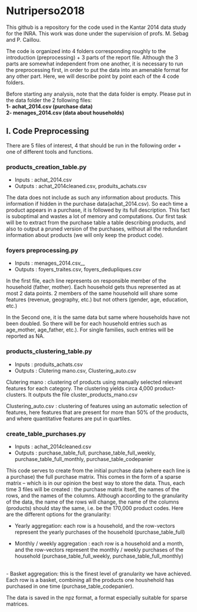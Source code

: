 # Nutriperso2018
This github is a repository for the code used in the Kantar 2014 data study for the INRA. This work was done under the supervision of profs. M. Sebag and P. Caillou.

The code is organized into 4 folders corresponding roughly to the introduction (preprocessing) + 3 parts of the report file. Although the 3 parts are somewhat independent from one another, it is necessary to run the preprocessing first, in order to put the data into an amenable format for any other part. Here, we will describe point by point each of the 4 code folders.

Before starting any analysis, note that the data folder is empty. Please put in the data folder the 2 following files: <br />
**1- achat_2014.csv (purchase data)**<br />
**2- menages_2014.csv (data about households)**

## I. Code Preprocessing

There are 5 files of interest, 4 that should be run in the following order + one of different tools and functions. <br />

### products_creation_table.py

* Inputs : achat_2014.csv
* Outputs : achat_2014cleaned.csv, produits_achats.csv<br />

The data does not include as such any information about products. This  information if hidden in the purchase data(achat_2014.csv). So each time a product appears in a purchase, it is followed by its full description. This fact is suboptimal and wastes a lot of memory and computations. Our first task will be to extract from the purchase table a table describing products, and also to output a pruned version of the purchases, without all the redundant information about products (we will only keep the product code).

### foyers preprocessing.py

* Inputs : menages_2014.csv__
* Outputs : foyers_traites.csv, foyers_dedupliques.csv

In the first file, each line represents on responsible member of the household (father, mother). Each household gets thus represented as at most 2 data points. 2 members of the same household will share some features (revenue, geography, etc.) but not others (gender, age, education, etc.)<br />

In the Second one, it is the same data but same where households have not been doubled. So there will be for each household entries such as age_mother, age_father, etc.). For single families, such entries will be reported as NA. <br />

### products_clustering_table.py
* Inputs : produits_achats.csv
* Outputs : Clutering mano.csv, Clustering_auto.csv

Clutering mano : clustering of products using manually selected relevant features for each category. The clustering yields circa 4,000 product-clusters. It outputs the file cluster_products_mano.csv<br />

Clustering_auto.csv : clustering of features using an automatic selection of features, here features that are present for more than 50% of the products, and where quantitative features are put in quartiles.<br />


### create_table_purchases.py

* Inputs : achat_2014cleaned.csv
* Outputs : purchase_table_full, purchase_table_full_weekly, purchase_table_full_monthly, purchase_table_codepanier

This code serves to create from the initial purchase data (where each line is a purchase) the full purchase matrix. This comes in the form of a sparse matrix – which is in our opinion the best way to store the data. Thus, each time 3 files will be created : the purchase matrix itself, the names of the rows, and the names of the columns. Although according to the granularity of the data, the name of the rows will change, the name of the columns (products) should stay the same, i.e. be the 170,000 product codes. Here are the different options for the granularity:<br />

- Yearly aggregation: each row is a household, and the row-vectors represent the yearly purchases of the household (purchase_table_full)<br />

- Monthly / weekly aggregation : each row is a household and a month, and the row-vectors represent the monthly / weekly purchases of the household (purchase_table_full_weekly, purchase_table_full_monthly)
<br />
- Basket aggregation: this is the finest level of granularity we have achieved. Each row is a basket, combining all the products one houshehold has purchased in one time (purchase_table_codepanier).<br />

The data is saved in the npz format, a format especially suitable for sparse matrices.

